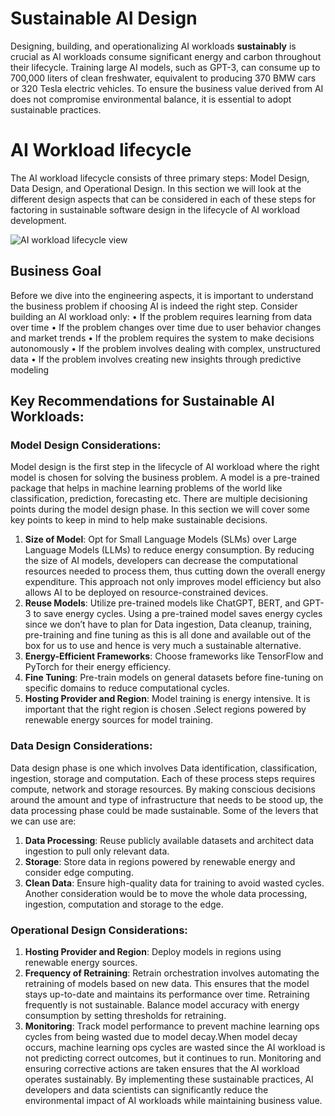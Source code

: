 # Sustainable AI Design

Designing, building, and operationalizing AI workloads **sustainably** is crucial as AI workloads consume significant energy and carbon throughout their lifecycle. Training large AI models, such as GPT-3, can consume up to 700,000 liters of clean freshwater, equivalent to producing 370 BMW cars or 320 Tesla electric vehicles. To ensure the business value derived from AI does not compromise environmental balance, it is essential to adopt sustainable practices.


# AI Workload lifecycle

The AI workload lifecycle consists of three primary steps: Model Design, Data Design, and Operational Design. In this section we will look at the different design aspects that can be considered in each of these steps for factoring in sustainable software design in the lifecycle of AI workload development.

![AI workload lifecycle view](https://drive.google.com/file/d/1NAJtONpz7bz-TB6SmsqIc95AP0ho8eW_/view?usp=sharing)

## Business Goal

Before we dive into the engineering aspects, it is important to understand the business problem if choosing AI is indeed the right step. 
Consider building an AI workload only:
•	If the problem requires learning from data over time
•	If the problem changes over time due to user behavior changes and market trends
•	If the problem requires the system to make decisions autonomously
•	If the problem involves dealing with complex, unstructured data 
•	If the problem involves creating new insights through predictive modeling 

## Key Recommendations for Sustainable AI Workloads:


### Model Design Considerations:

Model design is the first step in the lifecycle of AI workload where the right model is chosen for solving the business problem. A model is a pre-trained package that helps in machine learning problems of the world like classification, prediction, forecasting etc. 
There are multiple decisioning points during the model design phase. In this section we will cover some key points to keep in mind to help make sustainable decisions. 

1. **Size of Model**: Opt for Small Language Models (SLMs) over Large Language Models (LLMs) to reduce energy consumption. By reducing the size of AI models, developers can decrease the computational resources needed to process them, thus cutting down the overall energy expenditure. This approach not only improves model efficiency but also allows AI to be deployed on resource-constrained devices.
2. **Reuse Models**: Utilize pre-trained models like ChatGPT, BERT, and GPT-3 to save energy cycles. Using a pre-trained model saves energy cycles since we don’t have to plan for Data ingestion, Data cleanup, training, pre-training and fine tuning as this is all done and available out of the box for us to use and hence is very much a sustainable alternative.
3.	**Energy-Efficient Frameworks**: Choose frameworks like TensorFlow and PyTorch for their energy efficiency.
4. **Fine Tuning**: Pre-train models on general datasets before fine-tuning on specific domains to reduce computational cycles.
5. **Hosting Provider and Region**: Model training is energy intensive. It is important that the right region is chosen .Select regions powered by renewable energy sources for model training.

### Data Design Considerations:
Data design phase is one which involves Data identification, classification, ingestion, storage and computation. Each of these process steps requires compute, network and storage resources. By making conscious decisions around the amount and type of infrastructure that needs to be stood up, the data processing phase could be made sustainable. Some of the levers that we can use are:
1. **Data Processing**: Reuse publicly available datasets and architect data ingestion to pull only relevant data.
2. **Storage**: Store data in regions powered by renewable energy and consider edge computing.
3.	**Clean Data**: Ensure high-quality data for training to avoid wasted cycles.
Another consideration would be to move the whole data processing, ingestion, computation and storage to the edge.

### Operational Design Considerations:

1. **Hosting Provider and Region**:  Deploy models in regions using renewable energy sources.
2. **Frequency of Retraining**: Retrain orchestration involves automating the retraining of models based on new data. This ensures that the model stays up-to-date and maintains its performance over time. Retraining frequently is not sustainable. Balance model accuracy with energy consumption by setting thresholds for retraining.
3.	**Monitoring**: Track model performance to prevent machine learning ops cycles from being wasted due to model decay.When model decay occurs, machine learning ops cycles are wasted since the AI workload is not predicting correct outcomes, but it continues to run. Monitoring and ensuring corrective actions are taken ensures that the AI workload operates sustainably. 
By implementing these sustainable practices, AI developers and data scientists can significantly reduce the environmental impact of AI workloads while maintaining business value.
